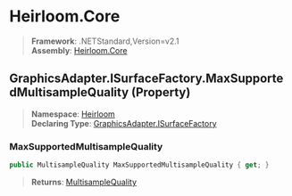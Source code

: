 # Heirloom.Core

> **Framework**: .NETStandard,Version=v2.1  
> **Assembly**: [Heirloom.Core][0]

## GraphicsAdapter.ISurfaceFactory.MaxSupportedMultisampleQuality (Property)

> **Namespace**: [Heirloom][0]  
> **Declaring Type**: [GraphicsAdapter.ISurfaceFactory][1]

### MaxSupportedMultisampleQuality

```cs
public MultisampleQuality MaxSupportedMultisampleQuality { get; }
```

> **Returns**: [MultisampleQuality][2]

[0]: ../../../Heirloom.Core.md
[1]: ../GraphicsAdapter.ISurfaceFactory.md
[2]: ../MultisampleQuality.md
